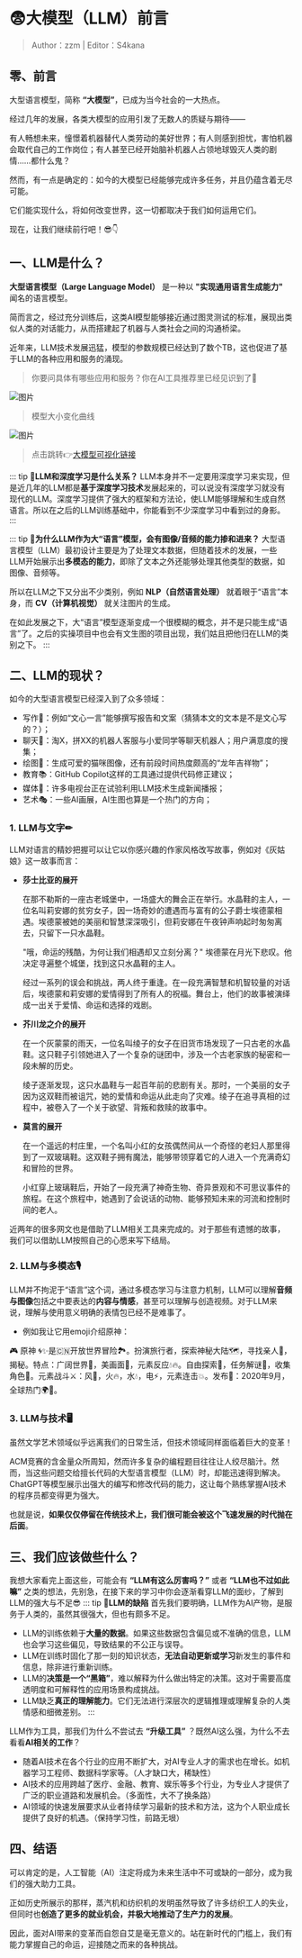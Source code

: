 # 😨大模型（LLM）前言
> Author：zzm | Editor：S4kana

## 零、前言
大型语言模型，简称 **“大模型”**，已成为当今社会的一大热点。

经过几年的发展，各类大模型的应用引发了无数人的质疑与期待——

有人畅想未来，憧憬着机器替代人类劳动的美好世界；有人则感到担忧，害怕机器会取代自己的工作岗位；有人甚至已经开始脑补机器人占领地球毁灭人类的剧情……都什么鬼？

然而，有一点是确定的：如今的大模型已经能够完成许多任务，并且仍蕴含着无尽可能。

它们能实现什么，将如何改变世界，这一切都取决于我们如何运用它们。

现在，让我们继续前行吧！😎👇

## 一、LLM是什么？

**大型语言模型（Large Language Model）** 是一种以 **"实现通用语言生成能力"** 闻名的语言模型。

简而言之，经过充分训练后，这类AI模型能够接近通过图灵测试的标准，展现出类似人类的对话能力，从而搭建起了机器与人类社会之间的沟通桥梁。

近年来，LLM技术发展迅猛，模型的参数规模已经达到了数个TB，这也促进了基于LLM的各种应用和服务的涌现。

> 你要问具体有哪些应用和服务？你在AI工具推荐里已经见识到了🤨

![图片](https://cdn.xyxsw.site/977221b2-a63f-46cf-b1bd-7bc743047c82.png)
> 模型大小变化曲线

![图片](https://cdn.xyxsw.site/809f48a4-66c4-4b5f-9ca2-7cfe0759a347.png)
> 点击跳转👉[大模型可视化链接](https://bbycroft.net/llm)

::: tip **🤔LLM和深度学习是什么关系？**
LLM本身并不一定要用深度学习来实现，但是近几年的LLM都是**基于深度学习技术**发展起来的，可以说没有深度学习就没有现代的LLM。深度学习提供了强大的框架和方法论，使LLM能够理解和生成自然语言。所以在之后的LLM训练基础中，你能看到不少深度学习中看到过的身影。
:::

::: tip **🤔为什么LLM作为大“语言”模型，会有图像/音频的能力掺和进来？**
大型语言模型（LLM）最初设计主要是为了处理文本数据，但随着技术的发展，一些LLM开始展示出**多模态的能力**，即除了文本之外还能够处理其他类型的数据，如图像、音频等。

所以在LLM之下又分出不少类别，例如 **NLP（自然语言处理）** 就着眼于“语言”本身，而 **CV（计算机视觉）** 就关注图片的生成。

在如此发展之下，大“语言”模型逐渐变成一个很模糊的概念，并不是只能生成“语言”了。之后的实操项目中也会有文生图的项目出现，我们姑且把他归在LLM的类别之下。
:::

## 二、LLM的现状？
如今的大型语言模型已经深入到了众多领域：

- 写作📝：例如“文心一言”能够撰写报告和文案（猜猜本文的文本是不是文心写的？）；
- 聊天💬：淘X，拼XX的机器人客服与小爱同学等聊天机器人；用户满意度的搜集；
- 绘图🎨：生成可爱的猫咪图像，还有前段时间热度颇高的“龙年吉祥物”；
- 教育📚：GitHub Copilot这样的工具通过提供代码修正建议；
- 媒体📰：许多电视台正在试验利用LLM技术生成新闻播报；
- 艺术🎭：一些AI画展，AI生图也算是一个热门的方向； 

### 1. LLM与文字✏
LLM对语言的精妙把握可以让它以你感兴趣的作家风格改写故事，例如对《灰姑娘》这一故事而言：  
- **莎士比亚的展开**

  在那不勒斯的一座古老城堡中，一场盛大的舞会正在举行。水晶鞋的主人，一位名叫莉安娜的贫穷女子，因一场奇妙的遭遇而与富有的公子爵士埃德蒙相遇。埃德蒙被她的美丽和智慧深深吸引，但莉安娜在午夜钟声响起时匆匆离去，只留下一只水晶鞋。

   "哦，命运的残酷，为何让我们相遇却又立刻分离？"  埃德蒙在月光下悲叹。他决定寻遍整个城堡，找到这只水晶鞋的主人。

  经过一系列的误会和挑战，两人终于重逢。在一段充满智慧和机智较量的对话后，埃德蒙和莉安娜的爱情得到了所有人的祝福。舞台上，他们的故事被演绎成一出关于爱情、命运和选择的戏剧。
  
- **芥川龙之介的展开**
  
  在一个灰蒙蒙的雨天，一位名叫绫子的女子在旧货市场发现了一只古老的水晶鞋。这只鞋子引领她进入了一个复杂的谜团中，涉及一个古老家族的秘密和一段未解的历史。
  
  绫子逐渐发现，这只水晶鞋与一起百年前的悲剧有关。那时，一个美丽的女子因为这双鞋而被诅咒，她的爱情和命运从此走向了灾难。绫子在追寻真相的过程中，被卷入了一个关于欲望、背叛和救赎的故事中。
  
- **莫言的展开**

  在一个遥远的村庄里，一个名叫小红的女孩偶然间从一个奇怪的老妇人那里得到了一双玻璃鞋。这双鞋子拥有魔法，能够带领穿着它的人进入一个充满奇幻和冒险的世界。
  
  小红穿上玻璃鞋后，开始了一段充满了神奇生物、奇异景观和不可思议事件的旅程。在这个旅程中，她遇到了会说话的动物、能够预知未来的河流和控制时间的老人。

近两年的很多网文也是借助了LLM相关工具来完成的。对于那些有遗憾的故事，我们可以借助LLM按照自己的心愿来写下结局。

### 2. LLM与多模态🎙

LLM并不拘泥于“语言”这个词，通过多模态学习与注意力机制，LLM可以理解**音频与图像**包括之中要表达的**内容与情感**，甚至可以理解与创造视频。对于LLM来说，理解与使用意义明确的表情包已经不是难事了。

- 例如我让它用emoji介绍原神：
  
🎮 原神 🌀✨是🇨🇳开放世界冒险🏞️。扮演旅行者，探索神秘大陆🗺️，寻找亲人👫，揭秘。特点：广阔世界🌄，美画面🎨，元素反应💧🔥。自由探索🚶，任务解谜🧩，收集角色🤺。元素战斗⚔️：风🍃，火🔥，水💧，电⚡，元素连击💥。发布📅：2020年9月，全球热门🌍💖。

### 3. LLM与技术🖥
虽然文学艺术领域似乎远离我们的日常生活，但技术领域同样面临着巨大的变革！

ACM竞赛的含金量众所周知，然而许多复杂的编程题目往往让人绞尽脑汁。然而，当这些问题交给擅长代码的大型语言模型（LLM）时，却能迅速得到解决。ChatGPT等模型展示出强大的编写和修改代码的能力，这让每个熟练掌握AI技术的程序员都变得更为强大。

也就是说，**如果仅仅停留在传统技术上，我们很可能会被这个飞速发展的时代抛在后面**。

## 三、我们应该做些什么？
我想大家看完上面这些，可能会有 **“LLM有这么厉害吗？”** 或者 **“LLM也不过如此嘛”** 之类的想法，先别急，在接下来的学习中你会逐渐看穿LLM的面纱，了解到LLM的强大与不足😎
::: tip **🤔LLM的缺陷**
首先我们要明确，LLM作为AI产物，是服务于人类的，虽然其很强大，但也有颇多不足。
- LLM的训练依赖于**大量的数据**。如果这些数据包含偏见或不准确的信息，LLM也会学习这些偏见，导致结果的不公正与误导。
- LLM在训练时固化了那一刻的知识状态，**无法自动更新或学习**新发生的事件和信息，除非进行重新训练。
- LLM的**决策是一个“黑箱”**，难以解释为什么做出特定的决策。这对于需要高度透明度和可解释性的应用场景构成挑战。
- LLM缺乏**真正的理解能力**。它们无法进行深层次的逻辑推理或理解复杂的人类情感和细微差别。
:::

LLM作为工具，那我们为什么不尝试去 **“升级工具”** ？既然AI这么强，为什么不去看看**AI相关的工作**？

- 随着AI技术在各个行业的应用不断扩大，对AI专业人才的需求也在增长。如机器学习工程师、数据科学家等。（人才缺口大，稀缺性）
- AI技术的应用跨越了医疗、金融、教育、娱乐等多个行业，为专业人才提供了广泛的职业道路和发展机会。（多面性，大不了换条路）
- AI领域的快速发展要求从业者持续学习最新的技术和方法，这为个人职业成长提供了良好的机遇。（保持学习性，前路无垠）

## 四、结语
可以肯定的是，人工智能（AI）注定将成为未来生活中不可或缺的一部分，成为我们的强大助力工具。

正如历史所展示的那样，蒸汽机和纺织机的发明虽然导致了许多纺织工人的失业，但同时也**创造了更多的就业机会，并极大地推动了生产力的发展**。

因此，面对AI带来的变革而自怨自艾是毫无意义的。站在新时代的门槛上，我们有能力掌握自己的命运，迎接随之而来的各种挑战。
